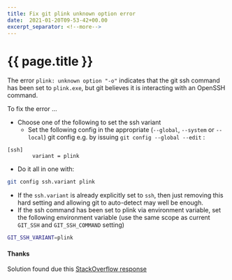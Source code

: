 ```yaml
---
title: Fix git plink unknown option error
date:  2021-01-20T09-53-42+00.00
excerpt_separator: <!--more-->
---
```


# {{ page.title }}

The error `plink: unknown option "-o"` indicates that the git ssh command has been set to `plink.exe`, but git believes it is interacting with an OpenSSH command.

To fix the error  ...
<!--more-->
* Choose one of the following to set the ssh variant
  * Set the following config in the appropriate (`--global`, `--system` or `--local`) git config e.g. by issuing `git config --global --edit` :

```apacheconf
[ssh]
        variant = plink
```

  * Do it all in one with:

```bash
git config ssh.variant plink
```

  * If the `ssh.variant` is already explicitly set to `ssh`, then just removing this hard setting and allowing git to auto-detect may well be enough.
  * If the ssh command has been set to plink via environment variable, set the following environment variable (use the same scope as current `GIT_SSH` and `GIT_SSH_COMMAND` setting)
```bash
GIT_SSH_VARIANT=plink
```

#### Thanks

Solution found due this [StackOverflow response](https://stackoverflow.com/a/45576707)
